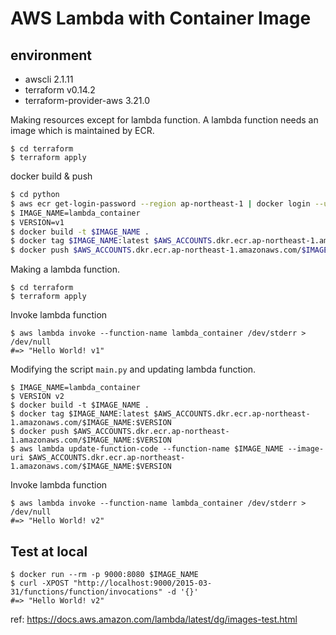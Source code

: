 # AWS Lambda with Container Image

## environment

- awscli 2.1.11
- terraform v0.14.2
- terraform-provider-aws 3.21.0


Making resources except for lambda function. A lambda function needs an image which is maintained by ECR.

```
$ cd terraform
$ terraform apply
```


docker build & push

```bash
$ cd python
$ aws ecr get-login-password --region ap-northeast-1 | docker login --username AWS --password-stdin $AWS_ACCOUNTS.dkr.ecr.ap-northeast-1.amazonaws.com
$ IMAGE_NAME=lambda_container
$ VERSION=v1
$ docker build -t $IMAGE_NAME .
$ docker tag $IMAGE_NAME:latest $AWS_ACCOUNTS.dkr.ecr.ap-northeast-1.amazonaws.com/$IMAGE_NAME:$VERSION
$ docker push $AWS_ACCOUNTS.dkr.ecr.ap-northeast-1.amazonaws.com/$IMAGE_NAME:$VERSION
```


Making a lambda function.
```
$ cd terraform
$ terraform apply
```

Invoke lambda function
```
$ aws lambda invoke --function-name lambda_container /dev/stderr > /dev/null
#=> "Hello World! v1"
```


Modifying the script `main.py` and updating lambda function.
```
$ IMAGE_NAME=lambda_container
$ VERSION v2
$ docker build -t $IMAGE_NAME .
$ docker tag $IMAGE_NAME:latest $AWS_ACCOUNTS.dkr.ecr.ap-northeast-1.amazonaws.com/$IMAGE_NAME:$VERSION
$ docker push $AWS_ACCOUNTS.dkr.ecr.ap-northeast-1.amazonaws.com/$IMAGE_NAME:$VERSION
$ aws lambda update-function-code --function-name $IMAGE_NAME --image-uri $AWS_ACCOUNTS.dkr.ecr.ap-northeast-1.amazonaws.com/$IMAGE_NAME:$VERSION
```

Invoke lambda function
```
$ aws lambda invoke --function-name lambda_container /dev/stderr > /dev/null
#=> "Hello World! v2"
```


## Test at local

```
$ docker run --rm -p 9000:8080 $IMAGE_NAME
$ curl -XPOST "http://localhost:9000/2015-03-31/functions/function/invocations" -d '{}'
#=> "Hello World! v2"
```

ref: https://docs.aws.amazon.com/lambda/latest/dg/images-test.html

